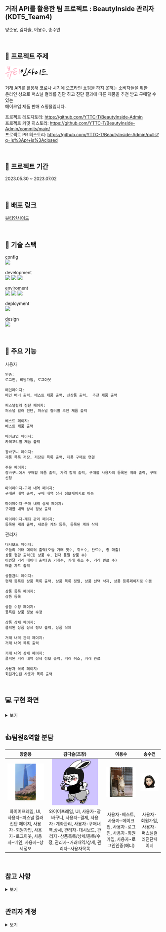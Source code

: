 ## 거래 API를 활용한 팀 프로젝트 : BeautyInside 관리자 (KDT5_Team4)

양준용, 김다슬, 이용수, 송수연

<br>

## 📑 프로젝트 주제

![image](https://github.com/YTTC-T/BeautyInside-resource/blob/main/img/logo-alt-2%202.png?raw=true)

거래 API를 활용해 코로나 시기에 오프라인 쇼핑을 하지 못하는 소비자들을 위한  
온라인 상으로 퍼스널 컬러를 진단 하고 진단 결과에 따른 제품을 추천 받고 구매할 수 있는  
메이크업 제품 판매 쇼핑몰입니다.

프로젝트 레포지토리: https://github.com/YTTC-T/BeautyInside-Admin  
프로젝트 커밋 히스토리: https://github.com/YTTC-T/BeautyInside-Admin/commits/main/  
프로젝트 PR 히스토리: https://github.com/YTTC-T/BeautyInside-Admin/pulls?q=is%3Apr+is%3Aclosed

<br>

## 📆 프로젝트 기간

2023.05.30 ~ 2023.07.02

<br>

## 🔗 배포 링크

[뷰티인사이드](https://beautyinside.netlify.app/)

<br>

## 🔧 기술 스택

config  
<img src="https://img.shields.io/badge/npm-CB3837?style=flat&logo=npm&CB3837&logoColor=white"/></a>  
  
development  
<img src="https://img.shields.io/badge/react-61DAFB?style=flat&logo=react&logoColor=white"/></a>
<img src="https://img.shields.io/badge/typescript-3178C6?style=flat&logo=typescript&logoColor=white"/></a>
<img src="https://img.shields.io/badge/styledcomponents-DB7093?style=flat&logo=styledcomponents&logoColor=white"/></a>
  
enviroment  
<img src="https://img.shields.io/badge/github-181717?style=flat&logo=github&logoColor=white"/></a>
<img src="https://img.shields.io/badge/git-F05032?style=flat&logo=git&logoColor=white"/></a>
<img src="https://img.shields.io/badge/visualstudiocode-007ACC?style=flat&logo=visualstudiocode&logoColor=white"/></a>  

deployment  
<img src="https://img.shields.io/badge/netlify-00C7B7?style=flat&logo=netlify&logoColor=white"/></a>  
  
design  
<img src="https://img.shields.io/badge/figma-F24E1E?style=flat&logo=figma&logoColor=white"/></a>

<br>

## 📁 주요 기능

사용자

```
인증:
로그인, 회원가입, 로그아웃

메인페이지:
메인 배너 출력, 베스트 제품 출력, 신상품 출력,  추천 제품 출력

퍼스널컬러 진단 페이지:
퍼스널 컬러 진단, 퍼스널 컬러별 추천 제품 출력

베스트 페이지:
베스트 제품 출력

메이크업 페이지:
카테고리별 제품 출력

장바구니 페이지:
제품 목록 저장, 저장된 목록 출력, 제품 구매로 연결

주문 페이지:
장바구니에서 구매할 제품 출력, 가격 합계 출력, 구매할 사용자의 등록된 계좌 출력, 구매 신청

마이페이지-구매 내역 페이지:
구매한 내역 출력, 구매 내역 상세 정보페이지로 이동

마이페이지-구매 내역 상세 페이지:
구매한 내역 상세 정보 출력

마이페이지-계좌 관리 페이지:
등록된 계좌 출력, 새로운 계좌 등록, 등록된 계좌 삭제
```

관리자

```
대시보드 페이지:
오늘의 거래 데이터 출력(오늘 거래 횟수, 취소수, 완료수, 총 매출)
상품 현황 출력(총 상품 수, 현재 품절 상품 수)
이번달 거래 데이터 출력(총 거래수, 거래 취소 수, 거래 완료 수)
매출 차트 출력

상품관리 페이지:
현재 등록된 상품 목록 출력, 상품 목록 정렬, 상품 선택 삭제, 상품 등록페이지로 이동

상품 등록 페이지:
상품 등록

상품 수정 페이지:
등록된 상품 정보 수정

상품 상세 페이지:
클릭된 상품 상세 정보 출력, 상품 삭제

거래 내역 관리 페이지:
거래 내역 목록 출력

거래 내역 상세 페이지:
클릭된 거래 내역 상세 정보 출력, 거래 취소, 거래 완료

사용자 목록 페이지:
회원가입된 사용자 목록 출력
```

<br>

## 💻 구현 화면

<details>
<summary>보기</summary>
<div markdown="1">

| 로그인                                                                                             | 회원가입                                                                                           |
| -------------------------------------------------------------------------------------------------- | -------------------------------------------------------------------------------------------------- |
| ![image](https://github.com/YTTC-T/BeautyInside-resource/blob/main/img/client_signin.png?raw=true) | ![image](https://github.com/YTTC-T/BeautyInside-resource/blob/main/img/client_signup.png?raw=true) |

| 퍼스널컬러                                                                                           | 퍼스널컬러 진단                                                                                       |
| ---------------------------------------------------------------------------------------------------- | ----------------------------------------------------------------------------------------------------- |
| ![image](https://github.com/YTTC-T/BeautyInside-resource/blob/main/img/client_personal.png?raw=true) | ![image](https://github.com/YTTC-T/BeautyInside-resource/blob/main/img/client_personal2.png?raw=true) |

| 퍼스널컬러 결과                                                                                       | 메인                                                                                             |
| ----------------------------------------------------------------------------------------------------- | ------------------------------------------------------------------------------------------------ |
| ![image](https://github.com/YTTC-T/BeautyInside-resource/blob/main/img/client_personal3.png?raw=true) | ![image](https://github.com/YTTC-T/BeautyInside-resource/blob/main/img/client_main.png?raw=true) |

| 베스트                                                                                           | 메이크업                                                                                           |
| ------------------------------------------------------------------------------------------------ | -------------------------------------------------------------------------------------------------- |
| ![image](https://github.com/YTTC-T/BeautyInside-resource/blob/main/img/client_best.png?raw=true) | ![image](https://github.com/YTTC-T/BeautyInside-resource/blob/main/img/client_makeup.png?raw=true) |

| 장바구니                                                                                         | 결제                                                                                                |
| ------------------------------------------------------------------------------------------------ | --------------------------------------------------------------------------------------------------- |
| ![image](https://github.com/YTTC-T/BeautyInside-resource/blob/main/img/client_cart.png?raw=true) | ![image](https://github.com/YTTC-T/BeautyInside-resource/blob/main/img/client_payment.png?raw=true) |

| 구매내역                                                                                              | 구매내역상세                                                                                          |
| ----------------------------------------------------------------------------------------------------- | ----------------------------------------------------------------------------------------------------- |
| ![image](https://github.com/YTTC-T/BeautyInside-resource/blob/main/img/client_purchase1.png?raw=true) | ![image](https://github.com/YTTC-T/BeautyInside-resource/blob/main/img/client_purchase2.png?raw=true) |

| 계좌관리                                                                                             | 계좌등록                                                                                             |
| ---------------------------------------------------------------------------------------------------- | ---------------------------------------------------------------------------------------------------- |
| ![image](https://github.com/YTTC-T/BeautyInside-resource/blob/main/img/client_account1.png?raw=true) | ![image](https://github.com/YTTC-T/BeautyInside-resource/blob/main/img/client_account2.png?raw=true) |

| 상세정보                                                                                           | 관리자-대시보드                                                                                      |
| -------------------------------------------------------------------------------------------------- | ---------------------------------------------------------------------------------------------------- |
| ![image](https://github.com/YTTC-T/BeautyInside-resource/blob/main/img/client_detail.png?raw=true) | ![image](https://github.com/YTTC-T/BeautyInside-resource/blob/main/img/admin_dashboard.png?raw=true) |

| 관리자-상품관리                                                                                     | 관리자-상품상세                                                                                     |
| --------------------------------------------------------------------------------------------------- | --------------------------------------------------------------------------------------------------- |
| ![image](https://github.com/YTTC-T/BeautyInside-resource/blob/main/img/admin_product1.png?raw=true) | ![image](https://github.com/YTTC-T/BeautyInside-resource/blob/main/img/admin_product2.png?raw=true) |

| 관리자-상품추가                                                                                | 관리자-상품수정                                                                                 |
| ---------------------------------------------------------------------------------------------- | ----------------------------------------------------------------------------------------------- |
| ![image](https://github.com/YTTC-T/BeautyInside-resource/blob/main/img/admin_add.png?raw=true) | ![image](https://github.com/YTTC-T/BeautyInside-resource/blob/main/img/admin_edit.png?raw=true) |

| 관리자-거래내역관리                                                                                  | 관리자-거래내역상세                                                                                  |
| ---------------------------------------------------------------------------------------------------- | ---------------------------------------------------------------------------------------------------- |
| ![image](https://github.com/YTTC-T/BeautyInside-resource/blob/main/img/admin_purchase1.png?raw=true) | ![image](https://github.com/YTTC-T/BeautyInside-resource/blob/main/img/admin_purchase2.png?raw=true) |

| 관리자-사용자 목록                                                                              | 관리자-로그인                                                                                     |
| ----------------------------------------------------------------------------------------------- | ------------------------------------------------------------------------------------------------- |
| ![image](https://github.com/YTTC-T/BeautyInside-resource/blob/main/img/admin_user.png?raw=true) | ![image](https://github.com/YTTC-T/BeautyInside-resource/blob/main/img/admin_login2.png?raw=true) |

</div>
</details>

<br>

## 👍팀원&역할 분담

|                                                      양준용                                                      |                                                                                  김다슬(조장)                                                                                   |                                             이용수                                              |                                             송수연                                              |
| :--------------------------------------------------------------------------------------------------------------: | :-----------------------------------------------------------------------------------------------------------------------------------------------------------------------------: | :---------------------------------------------------------------------------------------------: | :---------------------------------------------------------------------------------------------: |
|        ![image](https://github.com/YTTC-T/BeautyInside-resource/blob/main/prof/junyoung_re.png?raw=true)         |                                         ![image](https://github.com/YTTC-T/BeautyInside-resource/blob/main/prof/daseul_re.png?raw=true)                                         | ![image](https://github.com/YTTC-T/BeautyInside-resource/blob/main/prof/yongsu_re.png?raw=true) | ![image](https://github.com/YTTC-T/BeautyInside-resource/blob/main/prof/suyeon_re.png?raw=true) |
| 와이어프레임, UI, 사용자-퍼스널 컬러 진단 페이지, 사용자-회원가입, 사용자-로그아웃, 사용자-메인, 사용자-상세정보 | 와이어프레임, UI, 사용자-장바구니, 사용자-결제, 사용자-계좌관리, 사용자-구매내역,상세, 관리자-대시보드, 관리자-상품목록/상세/등록/수정, 관리자-거래내역/상세, 관리자-사용자목록 |     사용자-베스트, 사용자-메이크업, 사용자-로그인, 사용자-회원가입, 사용자-로그인인증(헤더)     |                          사용자-회원가입, 사용자-퍼스널컬러진단페이지                           |

<br>

## 참고 사항

<details>
<summary>보기</summary>
<div markdown="1">

사용자 관리자를 각각 다른 저장소에서 개발해서 제출 업로드는 합쳐서 올립니다.

개별 저장소 링크:  
[사용자](https://github.com/YTTC-T/BeautyInside-Client)  
[관리자](https://github.com/YTTC-T/BeautyInside-Admin)

</div>
</details>

<br>

## 관리자 계정

<details>
<summary>보기</summary>
<div markdown="1">

이메일: admin@bul4jo.com  
비밀번호: 1q2w3e4r

</div>
</details>
